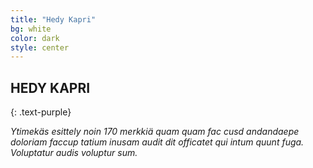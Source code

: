 ```yaml
---
title: "Hedy Kapri"
bg: white
color: dark
style: center
---
```


## HEDY KAPRI
{: .text-purple}

<i>
Ytimekäs esittely noin 170 merkkiä quam
quam fac cusd andandaepe doloriam faccup
tatium inusam audit dit officatet qui intum
quunt fuga. Voluptatur audis voluptur sum.
</i>
